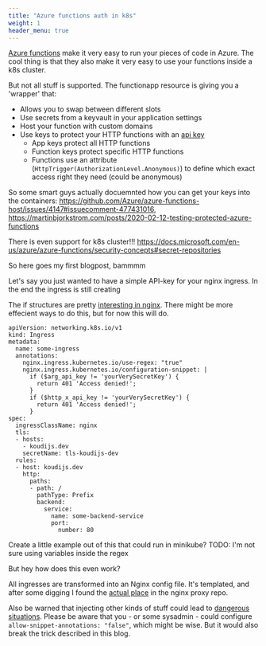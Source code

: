 ```yaml
---
title: "Azure functions auth in k8s"
weight: 1
header_menu: true
---
```


[Azure functions](https://docs.microsoft.com/en-us/azure/azure-functions/) make it very easy to run your pieces of code in Azure. The cool thing is that they also make it very easy to use your functions inside a k8s cluster.

But not all stuff is supported. The functionapp resource is giving you a 'wrapper' that:
* Allows you to swap between different slots
* Use secrets from a keyvault in your application settings
* Host your function with custom domains
* Use keys to protect your HTTP functions with an [api key](https://docs.microsoft.com/en-us/azure/azure-functions/functions-bindings-http-webhook-trigger?tabs=csharp#api-key-authorization)
  * App keys protect all HTTP functions
  * Function keys protect specific HTTP functions
  * Functions use an attribute (`HttpTrigger(AuthorizationLevel.Anonymous)`) to define which exact access right they need (could be anonymous)

So some smart guys actually docuemnted how you can get your keys into the containers: https://github.com/Azure/azure-functions-host/issues/4147#issuecomment-477431016, https://martinbjorkstrom.com/posts/2020-02-12-testing-protected-azure-functions

There is even support for k8s cluster!!! https://docs.microsoft.com/en-us/azure/azure-functions/security-concepts#secret-repositories

So here goes my first blogpost, bammmm

Let's say you just wanted to have a simple API-key for your nginx ingress. In the end the ingress is still creating 

The if structures are pretty [interesting in nginx](http://nginx.org/en/docs/http/ngx_http_rewrite_module.html#if). There might be more effecient ways to do this, but for now this will do.

```
apiVersion: networking.k8s.io/v1
kind: Ingress
metadata:
  name: some-ingress
  annotations:
    nginx.ingress.kubernetes.io/use-regex: "true"
    nginx.ingress.kubernetes.io/configuration-snippet: |
      if ($arg_api_key != 'yourVerySecretKey') {
        return 401 'Access denied!';
      }
      if ($http_x_api_key != 'yourVerySecretKey') {
        return 401 'Access denied!';
      }
spec:
  ingressClassName: nginx
  tls:
  - hosts:
    - koudijs.dev
    secretName: tls-koudijs-dev
  rules:
  - host: koudijs.dev
    http:
      paths:
      - path: /
        pathType: Prefix
        backend:
          service:
            name: some-backend-service
            port:
              number: 80
```

Create a little example out of this that could run in minikube? TODO: I'm not sure using variables inside the regex

But hey how does this even work?

All ingresses are transformed into an Nginx config file. It's templated, and after some digging I found the [actual place](https://github.com/kubernetes/ingress-nginx/blob/a2a0e67fee9964796f56e3428cf6d1dc99ced261/rootfs/etc/nginx/template/nginx.tmpl#L1326-L1327) in the nginx proxy repo.

Also be warned that injecting other kinds of stuff could lead to [dangerous situations](https://github.com/kubernetes/ingress-nginx/issues/7837). Please be aware that you - or some sysadmin - could configure `allow-snippet-annotations: "false"`, which might be wise. But it would also break the trick described in this blog.

